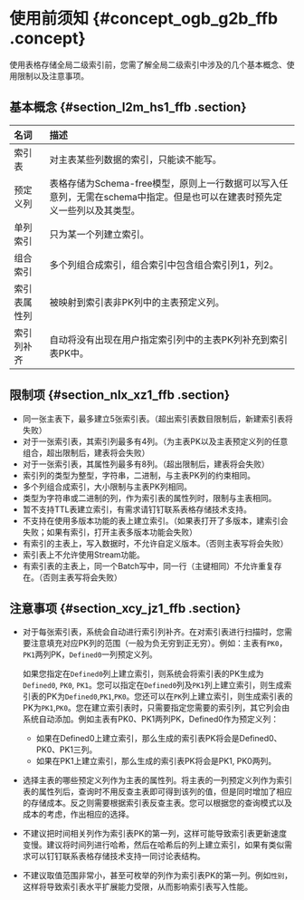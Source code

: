 # 使用前须知 {#concept_ogb_g2b_ffb .concept}

使用表格存储全局二级索引前，您需了解全局二级索引中涉及的几个基本概念、使用限制以及注意事项。

## 基本概念 {#section_l2m_hs1_ffb .section}

|名词|描述|
|:-|:-|
|索引表|对主表某些列数据的索引，只能读不能写。|
|预定义列|表格存储为Schema-free模型，原则上一行数据可以写入任意列，无需在schema中指定。但是也可以在建表时预先定义一些列以及其类型。|
|单列索引|只为某一个列建立索引。|
|组合索引|多个列组合成索引，组合索引中包含组合索引列1，列2。|
|索引表属性列|被映射到索引表非PK列中的主表预定义列。|
|索引列补齐|自动将没有出现在用户指定索引列中的主表PK列补充到索引表PK中。|

## 限制项 {#section_nlx_xz1_ffb .section}

-   同一张主表下，最多建立5张索引表。（超出索引表数目限制后，新建索引表将失败）
-   对于一张索引表，其索引列最多有4列。（为主表PK以及主表预定义列的任意组合，超出限制后，建表将会失败）
-   对于一张索引表，其属性列最多有8列。（超出限制后，建表将会失败）
-   索引列的类型为整型，字符串，二进制，与主表PK列的约束相同。
-   多个列组合成索引，大小限制与主表PK列相同。
-   类型为字符串或二进制的列，作为索引表的属性列时，限制与主表相同。
-   暂不支持TTL表建立索引，有需求请钉钉联系表格存储技术支持。
-   不支持在使用多版本功能的表上建立索引。（如果表打开了多版本，建索引会失败；如果有索引，打开主表多版本功能会失败）
-   有索引的主表上，写入数据时，不允许自定义版本。（否则主表写将会失败）
-   索引表上不允许使用Stream功能。
-   有索引表的主表上，同一个Batch写中，同一行（主键相同）不允许重复存在。（否则主表写将会失败）

## 注意事项 {#section_xcy_jz1_ffb .section}

-   对于每张索引表，系统会自动进行索引列补齐。在对索引表进行扫描时，您需要注意填充对应PK列的范围（一般为负无穷到正无穷）。例如：主表有`PK0`，`PK1`两列PK，`Defined0`一列预定义列。

    如果您指定在`Defined0`列上建立索引，则系统会将索引表的PK生成为`Defined0`, `PK0`, `PK1`。您可以指定在`Defined0`列及`PK1`列上建立索引，则生成索引表的PK为`Defined0`,`PK1`,`PK0`。您还可以在`PK`列上建立索引，则生成索引表的PK为`PK1`,`PK0`。您在建立索引表时，只需要指定您需要的索引列，其它列会由系统自动添加。例如主表有PK0、PK1两列PK，Defined0作为预定义列：

    -   如果在Defined0上建立索引，那么生成的索引表PK将会是Defined0、PK0、PK1三列。
    -   如果在PK1上建立索引，那么生成的索引表PK将会是PK1, PK0两列。
-   选择主表的哪些预定义列作为主表的属性列。将主表的一列预定义列作为索引表的属性列后，查询时不用反查主表即可得到该列的值，但是同时增加了相应的存储成本。反之则需要根据索引表反查主表。您可以根据您的查询模式以及成本的考虑，作出相应的选择。
-   不建议把时间相关列作为索引表PK的第一列，这样可能导致索引表更新速度变慢。建议将时间列进行哈希，然后在哈希后的列上建立索引，如果有类似需求可以钉钉联系表格存储技术支持一同讨论表结构。
-   不建议取值范围非常小，甚至可枚举的列作为索引表PK的第一列。例如`性别`，这样将导致索引表水平扩展能力受限，从而影响索引表写入性能。

